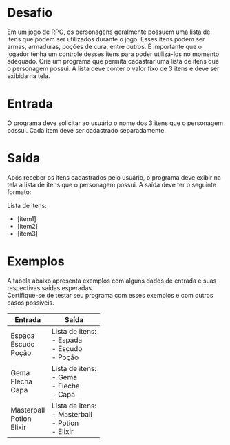 # Desafio
Em um jogo de RPG, os personagens geralmente possuem uma lista de itens que podem ser utilizados durante o jogo. 
Esses itens podem ser armas, armaduras, poções de cura, entre outros. 
É importante que o jogador tenha um controle desses itens para poder utilizá-los no momento adequado.
Crie um programa que permita cadastrar uma lista de itens que o personagem possui. 
A lista deve conter o valor fixo de 3 itens e deve ser exibida na tela.

# Entrada
O programa deve solicitar ao usuário o nome dos 3 itens que o personagem possui. 
Cada item deve ser cadastrado separadamente.

# Saída
Após receber os itens cadastrados pelo usuário, o programa deve exibir na tela a lista de itens que o personagem possui. 
A saída deve ter o seguinte formato:

Lista de itens:
- [item1]
- [item2]
- [item3]  

# Exemplos
A tabela abaixo apresenta exemplos com alguns dados de entrada e suas respectivas saídas esperadas.  
Certifique-se de testar seu programa com esses exemplos e com outros casos possíveis.

| Entrada	| Saída |
| - | - |
| Espada <br/>Escudo <br/>Poção |	Lista de itens: <br/>- Espada <br/>- Escudo <br/>- Poção |
| Gema <br/>Flecha <br/>Capa	| Lista de itens: <br/>- Gema <br/>- Flecha <br/>- Capa |
| Masterball <br/>Potion <br/>Elixir	| Lista de itens: <br/>- Masterball <br/>- Potion <br/>- Elixir |

